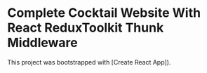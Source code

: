 # Complete Cocktail Website With React ReduxToolkit Thunk Middleware

This project was bootstrapped with [Create React App]).

